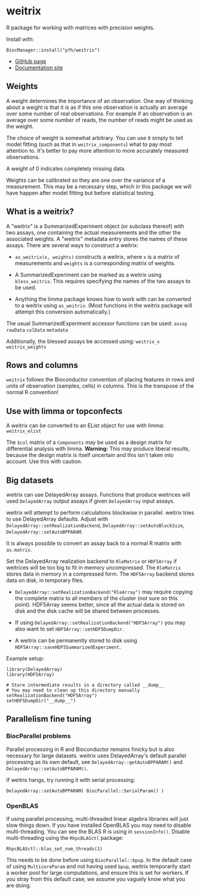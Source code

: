 # weitrix

R package for working with matrices with precision weights.

Install with:

```
BiocManager::install("pfh/weitrix")
```

* [GitHub page](https://github.com/pfh/weitrix)
* [Documentation site](http://logarithmic.net/weitrix/)

## Weights

A weight determines the importance of an observation. One way of thinking about a weight is that it is as if this one observation is actually an average over some number of real observations. For example if an observation is an average over some number of reads, the number of reads might be used as the weight. 

The choice of weight is somewhat arbitrary. You can use it simply to tell model fitting (such as that in `weitrix_components`) what to pay most attention to. It's better to pay more attention to more accurately measured observations.

A weight of 0 indicates completely missing data.

Weights can be calibrated so they are one over the variance of a measurement. This may be a necessary step, which in this package we will have happen after model fitting but before statistical testing.

## What is a weitrix?

A "weitrix" is a SummarizedExperiment object (or subclass thereof) with two assays, one containing the actual measurements and the other the associated weights. A "weitrix" metadata entry stores the names of these assays. There are several ways to construct a weitrix:

* `as_weitrix(x, weights)` constructs a weitrix, where `x` is a matrix of measurements and `weights` is a corresponding matrix of weights.

* A SummarizedExperiment can be marked as a weitrix using `bless_weitrix`. This requires specifying the names of the two assays to be used.

* Anything the limma package knows how to work with can be converted to a weitrix using `as_weitrix`. (Most functions in the weitrix package will attempt this conversion automatically.)

The usual SummarizedExperiment accessor functions can be used: `assay` `rowData` `colData` `metadata`

Additionally, the blessed assays be accessed using: `weitrix_x` `weitrix_weights`

## Rows and columns

`weitrix` follows the Bioconductor convention of placing features in rows and units of observation (samples, cells) in columns. This is the transpose of the normal R convention!

## Use with limma or topconfects

A weitrix can be converted to an EList object for use with limma: `weitrix_elist`

The `$col` matrix of a `Components` may be used as a design matrix for differential analysis with limma. **Warning:** This may produce liberal results, because the design matrix is itself uncertain and this isn't taken into account. Use this with caution.

## Big datasets

weitrix can use DelayedArray assays. Functions that produce weitrices will used `DelayedArray` output assays if given `DelayedArray` input assays.

weitrix will attempt to perform calculations blockwise in parallel. weitrix tries to use DelayedArray defaults. Adjust with `DelayedArray::setRealizationBackend`, 
`DelayedArray::setAutoBlockSize`, `DelayedArray::setAutoBPPARAM`.

It is always possible to convert an assay back to a normal R matrix with `as.matrix`.

Set the DelayedArray realization backend to `RleMatrix` or `HDF5Array` if weitrices will be too big to fit in memory uncompressed. The `RleMatrix` stores data in memory in a compressed form. The `HDF5Array` backend stores data on disk, in temporary files.

* `DelayedArray::setRealizationBackend("RleArray")` may require copying the complete matrix to all members of the cluster (not sure on this point). HDF5Array seems better, since all the actual data is stored on disk and the disk cache will be shared between processes.

* If using `DelayedArray::setRealizationBackend("HDF5Array")` you may also want to set `HDF5Array::setHDF5DumpDir`.

* A weitrix can be permanently stored to disk using `HDF5Array::saveHDF5SummarizedExperiment`.

Example setup:

```
library(DelayedArray)
library(HDF5Array)

# Store intermediate results in a directory called __dump__
# You may need to clean up this directory manually
setRealizationBackend("HDF5Array")
setHDF5DumpDir("__dump__")
```

## Parallelism fine tuning

### BiocParallel problems

Parallel processing in R and Bioconductor remains finicky but is also necessary for large datasets. weitrix uses DelayedArray's default parallel processing as its own default, see `DelayedArray::getAutoBPPARAM()` and `DelayedArray::setAutoBPPARAM()`.

If weitrix hangs, try running it with serial processing:

```
DelayedArray::setAutoBPPARAM( BiocParallel::SerialParam() )
```

### OpenBLAS

If using parallel processing, multi-threaded linear algebra libraries will just slow things down. If you have installed OpenBLAS you may need to disable multi-threading. You can see the BLAS R is using in `sessionInfo()`. Disable multi-threading using the `RhpcBLASctl` package:

```
RhpcBLASctl::blas_set_num_threads(1)
```

This needs to be done before using `BiocParallel::bpup`. In the default case of using `MulticoreParam` and not having used `bpup`, weitrix temporarily start a worker pool for large computations, and ensure this is set for workers. If you stray from this default case, we assume you vaguely know what you are doing.




